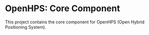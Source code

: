 # OpenHPS: Core Component
This project contains the core component for OpenHPS (Open Hybrid Positioning System). 